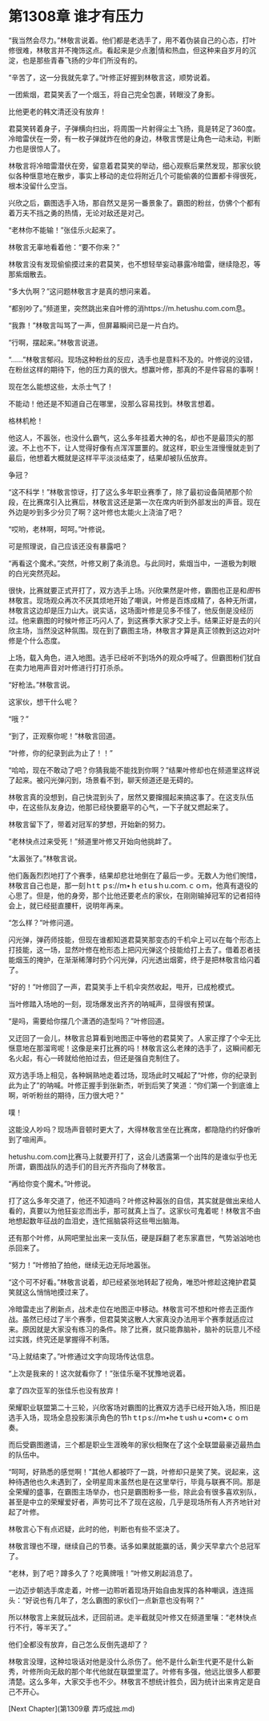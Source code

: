 # 第1308章 谁才有压力

“我当然会尽力。”林敬言说着。他们都是老选手了，用不着伪装自己的心态，打叶修很难，林敬言并不掩饰这点。看起来是少点激|情和热血，但这种来自岁月的沉淀，也是那些青春飞扬的少年们所没有的。

“辛苦了，这一分我就先拿了。”叶修正好握到林敬言这，顺势说着。

一团紫烟，君莫笑丢了一个烟玉，将自己完全包裹，转眼没了身影。

比他更老的韩文清还没有放弃！

君莫笑转着身子，子弹横向扫出，将周围一片射得尘土飞扬，竟是转足了360度。冷暗雷伏在一旁，有一枚子弹就炸在他的身边，林敬言愣是让角色一动未动，判断力也是很惊人了。

林敬言将冷暗雷潜伏在旁，留意着君莫笑的举动，细心观察后果然发现，那家伙貌似各种惬意地在散步，事实上移动的走位将附近几个可能偷袭的位置都卡得很死，根本没留什么空当。

兴欣之后，霸图选手入场，那自然又是另一番景象了。霸图的粉丝，仿佛个个都有着万夫不挡之勇的热情，无论对敌还是对己。

“老林你不能输！”张佳乐火起来了。

林敬言无辜地看着他：“要不你来？”

林敬言没有发现偷偷摸过来的君莫笑，也不想轻举妄动暴露冷暗雷，继续隐忍，等那紫烟散去。

“多大仇啊？”这问题林敬言才是真的想问来着。

“都别吵了。”频道里，突然跳出来自叶修的消https://m.hetushu.com.com息。

“我靠！”林敬言叫骂了一声，但屏幕瞬间已是一片白灼。

“行啊，摆起来。”林敬言说道。

“……”林敬言郁闷。现场这种粉丝的反应，选手也是意料不及的。叶修说的没错，在粉丝这样的期待下，他的压力真的很大。想赢叶修，那真的不是件容易的事啊！

现在怎么能想这些，太杀士气了！

不能动！他还是不知道自己在哪里，没那么容易找到。林敬言想着。

格林机枪！

他这人，不嚣张，也没什么霸气，这么多年挂着大神的名，却也不是最顶尖的那波。不上也不下，让人觉得好像有点浑浑噩噩的。就这样，职业生涯慢慢就走到了最后，他想着大概就是这样平平淡淡结束了，结果却被队伍放弃。

争冠？

“这不科学！”林敬言惊讶，打了这么多年职业赛季了，除了最初设备简陋那个阶段，在比赛席引入比赛后，林敬言这还是第一次在席内听到外部发出的声音。现在外边是吵到多少分贝了啊？这叶修也太能火上浇油了吧？

“哎哟，老林啊，呵呵。”叶修说。

可是照理说，自己应该还没有暴露吧？

“再看这个魔术。”突然，叶修又刷了条消息。与此同时，紫烟当中，一道极为刺眼的白光突然亮起。

很快，比赛就要正式开打了，双方选手上场。兴欣果然是叶修，霸图也正是和*图*书林敬言。现场观众再次不厌其烦地开始了嘲讽，叶修是百炼成精了，各种无所谓，林敬言这边却是压力山大。说实话，这场面叶修是见多不怪了，他反倒是没经历过。他来霸图的时候叶修正巧闪人了，到这赛季大家才交上手。结果正好是去的兴欣主场，当然没这种氛围。现在到了霸图主场，林敬言才算是真正领教到这边对叶修是个什么态度。

上场，载入角色，进入地图。选手已经听不到场外的观众呼喊了。但霸图粉们犹自在卖力地用声音对叶修进行打打杀杀。

“好枪法。”林敬言说。

这家伙，想干什么呢？

“哦？”

“到了，正观察你呢！”林敬言回道。

“叶修，你的纪录到此为止了！！”

“哈哈，现在不敢动了吧？你猜我能不能找到你啊？”结果叶修却也在频道里这样说了起来。被闪光弹闪到，场景看不到，聊天频道还是无碍的。

林敬言真的没想到，自己快混到头了，居然又要撺掇起来搞这事了。在这支队伍中，在这些队友身边，他那已经快要磨平的心气，一下子就又燃起来了。

林敬言留下了，带着对冠军的梦想，开始新的努力。

“老林快点过来受死！”频道里叶修又开始向他挑衅了。

“太嚣张了。”林敬言说。

他们轰轰烈烈地打了个赛季，结果却悲壮地倒在了最后一步。无数人为他们惋惜，林敬言自己也是，那一刻ｈtｔｐs://ｍ•ｈｅtｕsｈu.coｍ.ｃｏｍ，他真有退役的心思了。但是，他的身旁，那个比他还要老点的家伙，在刚刚输掉冠军的记者招待会上，就已经挺直腰杆，说明年再来。

“怎么样？”叶修问道。

闪光弹，弹药师技能，但现在谁都知道君莫笑那变态的千机伞上可以在每个形态上打技能，这一场，显然叶修在枪形态上把闪光弹这个技能给打上去了。借着忍者技能烟玉的掩护，在渐渐稀薄时扔个闪光弹，闪光透出烟雾，终于是把林敬言给闪着了。

“好的！”叶修回了一声，君莫笑手上千机伞突然收起，甩开，已成枪模式。

当叶修踏入场地的一刻，现场爆发出齐齐的呐喊声，显得很有预谋。

“是吗，需要给你摆几个潇洒的造型吗？”叶修回道。

又迂回了一会儿，林敬言总算看到地图正中等他的君莫笑了。人家正撑了个伞无比惬意地在那溜弯呢！这像是来打比赛的吗！林敬言这么老辣的选手了，这瞬间都无名火起，有心一砖就给他拍过去，但还是强自克制住了。

双方选手场上相见，各种娴熟地走着过场，现场此时又喊起了“叶修，你的纪录到此为止了”的呐喊。叶修正握手到张新杰，听到后笑了笑道：“你们第一个到底谁上啊，听听粉丝的期待，压力很大吧？”

噗！

这能没人吵吗？现场声音顿时更大了，大得林敬言坐在比赛席，都隐隐约约好像听到了喧闹声。

hetushu.com.com比赛马上就要开打了，这会儿透露第一个出阵的是谁似乎也无所谓，霸图战队的选手们的目光齐齐指向了林敬言。

“再给你变个魔术。”叶修说。

打了这么多年交道了，他还不知道吗？叶修这种嚣张的自信，其实就是做出来给人看的，真要以为他狂妄忿而出手，那可就真上当了。这家伙可鬼着呢！林敬言不由地想起数年征战的血泪史，连忙摇脑袋将这些甩出脑海。

还有那个叶修，从网吧里扯出来一支队伍，硬是踩翻了老东家嘉世，气势汹汹地也杀回来了。

“努力！”叶修拍了拍他，继续无边无际地嚣张。

“这个可不好看。”林敬言说着，却已经紧张地转起了视角，唯恐叶修趁这掩护君莫笑就这么悄悄地摸过来了。

冷暗雷走出了刷新点，战术走位在地图正中移动。林敬言可不想和叶修去正面作战。虽然已经过了半个赛季，但君莫笑这散人大家真没办法用半个赛季就适应过来。原因就是大家没有练习的条件。除了比赛，就只能靠脑补，脑补的玩意儿不经过实践，终究还是掌握得不利落。

“马上就结束了。”叶修通过文字向现场传达信息。

“上次是我来的！这次就看你了！”张佳乐毫不犹豫地说着。

拿了四次亚军的张佳乐也没有放弃！

荣耀职业联盟第二十三轮，兴欣客场对霸图的比赛双方选手已经开始入场，照旧是选手入场，现场全息投影演示角色的节hｔtｐs://ｍ•heｔushｕ•coｍ•ｃｏｍ奏。

而后受霸图邀请，三个都是职业生涯晚年的家伙相聚在了这个全联盟最豪迈最热血的队伍中。

“呵呵，好熟悉的感觉啊！”其他人都被吓了一跳，叶修却只是笑了笑。说起来，这种待遇他也久未遇到了，全明星周末虽然也是在这里举行，毕竟与联赛不同。那是全荣耀的盛事，在霸图主场举办，也只是霸图粉多一些，除此会有很多喜欢别队，甚至是中立的荣耀爱好者，声势可比不了现在这般，几乎是现场所有人齐齐地针对起了叶修。

林敬言心下有点迟疑，此时的他，判断也有些不坚决了。

林敬言理也不理，继续自己的节奏。话多如果就能赢的话，黄少天早拿六个总冠军了。

“老林，到了吧？蹲多久了？吃黄牌哦！”叶修又刷起消息了。

一边迈步朝选手席走着，叶修一边聆听着现场开始自由发挥的各种嘲讽，连连摇头：“好说也有几年了，怎么霸图的家伙们一点新意也没有啊？”

所以林敬言上来就玩战术，迂回前进。走半截就见叶修又在频道里嚷：“老林快点行不行，等半天了。”

他们全都没有放弃，自己怎么反倒先退却了？

林敬言没理，这种垃圾话对他是没什么杀伤了。他不是什么新生代更不是什么新秀，叶修所向无敌的那个年代他就在联盟里混了。叶修有多强，他远比很多人都要清楚。这么多年，大家交手也不少。林敬言不想统计胜负，因为统计出来肯定是自己不开心。



[Next Chapter](第1309章 弄巧成拙.md)